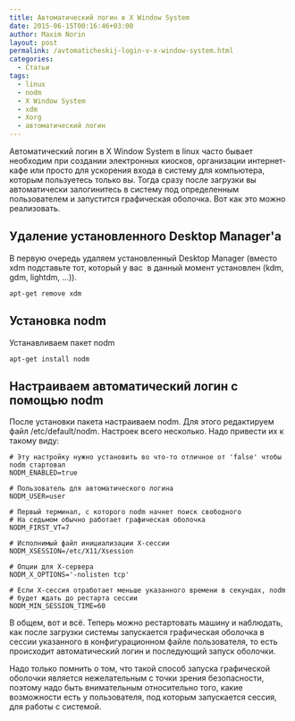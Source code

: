 ```yaml
---
title: Автоматический логин в X Window System
date: 2015-06-15T00:16:46+03:00
author: Maxim Norin
layout: post
permalink: /avtomaticheskij-login-v-x-window-system.html
categories:
  - Статьи
tags:
  - linux
  - nodm
  - X Window System
  - xdm
  - Xorg
  - автоматический логин
---
```

Автоматический логин в X Window System в linux часто бывает необходим при создании электронных киосков, организации интернет-кафе или просто для ускорения входа в систему для компьютера, которым пользуетесь только вы. Тогда сразу после загрузки вы автоматически залогинитесь в систему под определенным пользователем и запустится графическая оболочка. Вот как это можно реализовать.
<!--more-->

## Удаление установленного Desktop Manager'а
В первую очередь удаляем установленный Desktop Manager (вместо xdm подставьте тот, который у вас  в данный момент установлен (kdm, gdm, lightdm, ...)).
```
apt-get remove xdm
```

## Установка nodm
Устанавливаем пакет nodm
```
apt-get install nodm
```

## Настраиваем автоматический логин с помощью nodm
После установки пакета настраиваем nodm. Для этого редактируем файл /etc/default/nodm. Настроек всего несколько. Надо привести их к такому виду:
```
# Эту настройку нужно установить во что-то отличное от 'false' чтобы nodm стартовал
NODM_ENABLED=true

# Пользователь для автоматического логина
NODM_USER=user

# Первый терминал, с которого nodm начнет поиск свободного
# На седьмом обычно работает графическая оболочка
NODM_FIRST_VT=7

# Исполнимый файл инициализации X-сессии
NODM_XSESSION=/etc/X11/Xsession

# Опции для X-сервера
NODM_X_OPTIONS='-nolisten tcp'

# Если X-сессия отработает меньше указанного времени в секундах, nodm
# будет ждать до рестарта сессии
NODM_MIN_SESSION_TIME=60
```
В общем, вот и всё. Теперь можно рестартовать машину и наблюдать, как после загрузки системы запускается графическая оболочка в сессии указанного в конфигурационном файле пользователя, то есть происходит автоматический логин и последующий запуск оболочки.

Надо только помнить о том, что такой способ запуска графической оболочки является нежелательным с точки зрения безопасности, поэтому надо быть внимательным относительно того, какие возможности есть у пользователя, под которым запускается сессия, для работы с системой.
